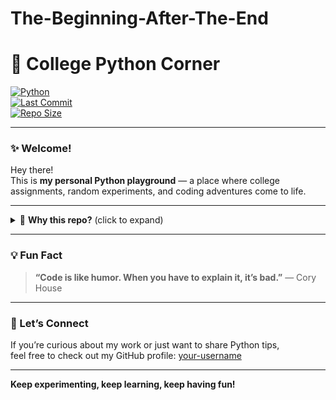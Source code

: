 # The-Beginning-After-The-End

# 🐍 College Python Corner

[![Python](https://img.shields.io/badge/python-3.x-blue?logo=python)](https://www.python.org/)  
[![Last Commit](https://img.shields.io/github/last-commit/your-username/your-repo-name?color=green&logo=github)](https://github.com/raz-x/The-End)  
[![Repo Size](https://img.shields.io/github/repo-size/your-username/your-repo-name?color=purple)](https://github.com/raz-x/The-End)

---

### ✨ Welcome!

Hey there!  
This is **my personal Python playground** — a place where college assignments, random experiments, and coding adventures come to life.

---

<details>
<summary>🌱 <b>Why this repo?</b> (click to expand)</summary>

- To track my coding progress over time  
- To experiment with Python concepts beyond the classroom  
- To have a dedicated space for messy, imperfect, but meaningful code

</details>

---

### 💡 Fun Fact

> **“Code is like humor. When you have to explain it, it’s bad.”** — Cory House

---

### 🚀 Let’s Connect

If you’re curious about my work or just want to share Python tips,  
feel free to check out my GitHub profile: [your-username](https://github.com/raz-x)

---

**Keep experimenting, keep learning, keep having fun!**
